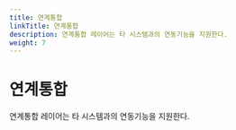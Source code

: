 ```yaml
---
title: 연계통합
linkTitle: 연계통합
description: 연계통합 레이어는 타 시스템과의 연동기능을 지원한다.
weight: 7
---
```

# 연계통합
연계통합 레이어는 타 시스템과의 연동기능을 지원한다.